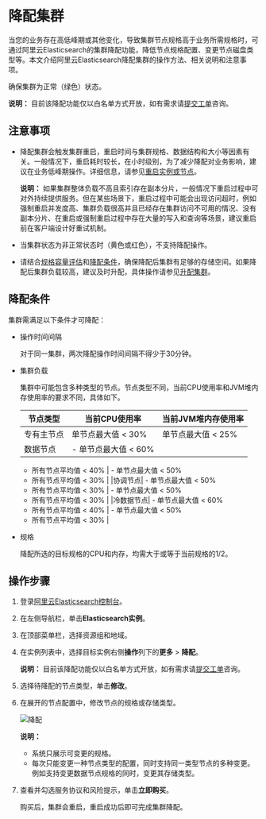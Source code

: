 # 降配集群

当您的业务存在高低峰期或其他变化，导致集群节点规格高于业务所需规格时，可通过阿里云Elasticsearch的集群降配功能，降低节点规格配置、变更节点磁盘类型等。本文介绍阿里云Elasticsearch降配集群的操作方法、相关说明和注意事项。

确保集群为正常（绿色）状态。

**说明：** 目前该降配功能仅以白名单方式开放，如有需求请[提交工单](https://selfservice.console.aliyun.com/ticket/createIndex)咨询。

## 注意事项

-   降配集群会触发集群重启，重启时间与集群规格、数据结构和大小等因素有关。一般情况下，重启耗时较长，在小时级别，为了减少降配对业务影响，建议在业务低峰期操作。详细信息，请参见[重启实例或节点](/cn.zh-CN/Elasticsearch/实例管理/重启实例或节点.md)。

    **说明：** 如果集群整体负载不高且索引存在副本分片，一般情况下重启过程中可对外持续提供服务。但在某些场景下，重启过程中可能会出现访问超时，例如强制重启并发度高、集群负载很高并且已经存在集群访问不可用的情况、没有副本分片、在重启或强制重启过程中存在大量的写入和查询等场景，建议重启前在客户端设计好重试机制。

-   当集群状态为非正常状态时（黄色或红色），不支持降配操作。
-   请结合[规格容量评估](/cn.zh-CN/Elasticsearch/快速入门/准备工作/规格容量评估.md)和[降配条件](#section_hmw_quu_exd)，确保降配后集群有足够的存储空间。如果降配后集群负载较高，建议及时升配，具体操作请参见[升配集群](/cn.zh-CN/Elasticsearch/升降配实例/升配集群.md)。

## 降配条件

集群需满足以下条件才可降配：

-   操作时间间隔

    对于同一集群，两次降配操作时间间隔不得少于30分钟。

-   集群负载

    集群中可能包含多种类型的节点。节点类型不同，当前CPU使用率和JVM堆内存使用率的要求不同，具体如下。

    |节点类型|当前CPU使用率|当前JVM堆内存使用率|
    |----|--------|-----------|
    |专有主节点|单节点最大值 < 30%|单节点最大值 < 25%|
    |数据节点|    -   单节点最大值 < 60%
    -   所有节点平均值 < 40%
|    -   单节点最大值 < 50%
    -   所有节点平均值 < 30% |
    |协调节点|    -   单节点最大值 < 50%
    -   所有节点平均值 < 30%
|    -   单节点最大值 < 50%
    -   所有节点平均值 < 30% |
    |冷数据节点|    -   单节点最大值 < 60%
    -   所有节点平均值 < 40%
|    -   单节点最大值 < 50%
    -   所有节点平均值 < 30% |

-   规格

    降配所选的目标规格的CPU和内存，均需大于或等于当前规格的1/2。


## 操作步骤

1.  登录[阿里云Elasticsearch控制台](https://elasticsearch.console.aliyun.com/#/home)。

2.  在左侧导航栏，单击**Elasticsearch实例**。

3.  在顶部菜单栏，选择资源组和地域。

4.  在实例列表中，选择目标实例右侧**操作**列下的**更多** \> **降配**。

    **说明：** 目前该降配功能仅以白名单方式开放，如有需求请[提交工单](https://selfservice.console.aliyun.com/ticket/createIndex)咨询。

5.  选择待降配的节点类型，单击**修改**。

6.  在展开的节点配置中，修改节点的规格或存储类型。

    ![降配](https://static-aliyun-doc.oss-accelerate.aliyuncs.com/assets/img/zh-CN/2768181161/p233265.png)

    **说明：**

    -   系统只展示可变更的规格。
    -   每次只能变更一种节点类型的配置，同时支持同一类型节点的多种变更。例如支持变更数据节点规格的同时，变更其存储类型。
7.  查看并勾选服务协议和风险提示，单击**立即购买**。

    购买后，集群会重启，重启成功后即可完成集群降配。


